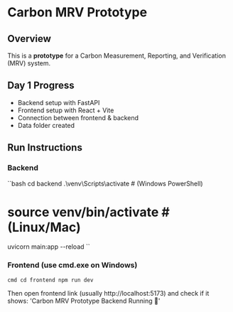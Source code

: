 ﻿# Carbon MRV Prototype

## Overview
This is a **prototype** for a Carbon Measurement, Reporting, and Verification (MRV) system.

## Day 1 Progress
-  Backend setup with FastAPI
-  Frontend setup with React + Vite
-  Connection between frontend & backend
-  Data folder created

##  Run Instructions
### Backend
``bash
cd backend
.\venv\Scripts\activate  # (Windows PowerShell)
# source venv/bin/activate  # (Linux/Mac)
uvicorn main:app --reload
``

### Frontend (use cmd.exe on Windows)
``cmd
cd frontend
npm run dev
``

Then open frontend link (usually http://localhost:5173) and check if it shows:
'Carbon MRV Prototype Backend Running 🚀'
